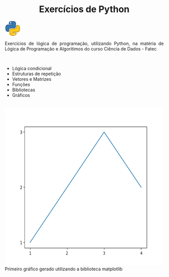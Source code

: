 <h1 align="center"> Exercícios de Python </h1> <img align="center" src="./img/python-logo.png" width="50px" height="50px" />

 <p align="justify"> Exercícios de lógica de programação, utilizando Python, na matéria de Lógica de Programação e Algoritimos do curso Ciência de Dados - Fatec </p>
<br />

<ul>
  <li>Lógica condicional</li>
  <li>Estruturas de repetição</li>
  <li>Vetores e Matrizes</li>
  <li>Funções</li>
  <li>Bibliotecas</li>
  <li>Gráficos</li>
</ul>
<br />

<img src="./exer/graficos/Figure_1.png" width="500px" height="500px" />
<br />
<span>Primeiro gráfico gerado utilizando a biblioteca matplotlib</span>
